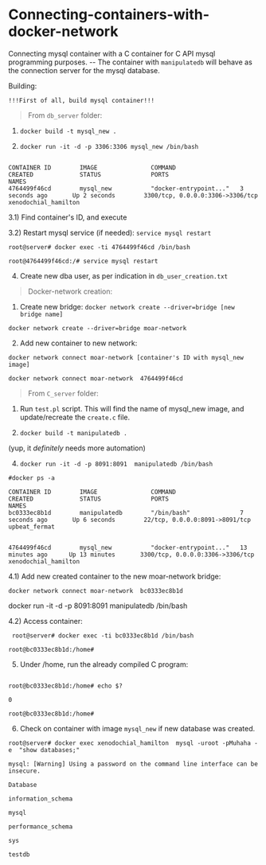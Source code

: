 # Connecting-containers-with-docker-network

Connecting mysql container with a C container for C API mysql programming purposes.  -- The container with ``manipulatedb`` will behave as the connection server for the mysql database.

Building:


``!!!First of all, build mysql container!!!``

> From ``db_server`` folder: 


1) ``docker build -t mysql_new . ``

2) ``docker run -it -d -p 3306:3306 mysql_new /bin/bash ``


``` root@server# docker ps -a

CONTAINER ID        IMAGE               COMMAND                  CREATED             STATUS              PORTS                              NAMES
4764499f46cd        mysql_new           "docker-entrypoint..."   3 seconds ago       Up 2 seconds        3300/tcp, 0.0.0.0:3306->3306/tcp   xenodochial_hamilton
```



3.1)  Find container's ID, and execute

3.2)  Restart mysql service (if needed): ``service mysql restart``

``
root@server# docker exec -ti 4764499f46cd /bin/bash ``

`` root@4764499f46cd:/# service mysql restart `` 


4) Create new dba user, as per indication in ``db_user_creation.txt``



> Docker-network creation: 


1) Create new bridge:  ``docker network create --driver=bridge [new bridge name]``

 ``docker network create --driver=bridge moar-network``
 
2) Add new container to new network:

``docker network connect moar-network [container's ID with mysql_new image]`` 


 ``docker network connect moar-network  4764499f46cd``  
 

> From ``C_server`` folder:


1) Run ``test.pl`` script. This will find the name of mysql_new image, and update/recreate the ``create.c`` file. 


2) `` docker build -t manipulatedb . ``


(yup, it *definitely* needs more automation) 


4) ``docker run -it -d -p 8091:8091  manipulatedb /bin/bash ``   


```  
#docker ps -a  

CONTAINER ID        IMAGE               COMMAND                  CREATED             STATUS              PORTS                              NAMES
bc0333ec8b1d        manipulatedb        "/bin/bash"              7 seconds ago       Up 6 seconds        22/tcp, 0.0.0.0:8091->8091/tcp     upbeat_fermat 


4764499f46cd        mysql_new           "docker-entrypoint..."   13 minutes ago      Up 13 minutes       3300/tcp, 0.0.0.0:3306->3306/tcp   xenodochial_hamilton 
```


4.1) Add new created container to the new moar-network bridge: 


``docker network connect moar-network  bc0333ec8b1d ``  
   
   docker run -it -d -p 8091:8091 manipulatedb /bin/bash



4.2) Access container:  


`` root@server# docker exec -ti bc0333ec8b1d /bin/bash`` 

``root@bc0333ec8b1d:/home#``



5) Under /home, run the already compiled C program: 


```root@bc0333ec8b1d:/home# ./create 

root@bc0333ec8b1d:/home# echo $?

0 

root@bc0333ec8b1d:/home# 
```



6) Check on container with image ``mysql_new`` if new database was created.  


```
root@server# docker exec xenodochial_hamilton  mysql -uroot -pMuhaha -e  "show databases;"

mysql: [Warning] Using a password on the command line interface can be insecure. 

Database

information_schema

mysql

performance_schema

sys

testdb
```
